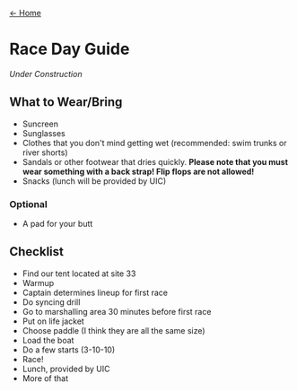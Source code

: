 [← Home](/)

# Race Day Guide

*Under Construction*

## What to Wear/Bring

- Suncreen
- Sunglasses
- Clothes that you don't mind getting wet (recommended: swim trunks or river shorts)
- Sandals or other footwear that dries quickly. **Please note that you must wear something with a back strap! Flip flops are not allowed!**
- Snacks (lunch will be provided by UIC)

### Optional

- A pad for your butt

## Checklist

- Find our tent located at site 33
- Warmup
- Captain determines lineup for first race
- Do syncing drill
- Go to marshalling area 30 minutes before first race
- Put on life jacket
- Choose paddle (I think they are all the same size)
- Load the boat
- Do a few starts (3-10-10)
- Race!
- Lunch, provided by UIC
- More of that
